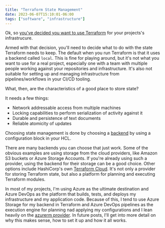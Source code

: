 ```yaml
---
title: "Terraform State Management"
date: 2023-06-07T15:10:01-06:00
tags: ["software", "infrastructure"]
---
```


Ok, so [you've decided you want to use Terraform](/posts/terraform-idea) for your projects's infrastrucure.

Armed with that decision, you'll need to decide what to do with the state Terraform needs to keep. The default when you run Terraform is that it uses a backend called `local`. This is fine for playing around, but it's not what you want to use for a real project, especially one with a team with multiple people working against your repositories and infrastructure. It's also not suitable for setting up and managing infrastructure from pipelines/workflows in your CI/CD tooling.

What, then, are the characteristics of a good place to store state?

It needs a few things:

- Network addressable access from multiple machines
- Locking capabilities to perform serialization of activity against it
- Durable and persistence of text documents
- Reliable atomicity of updates

Choosing state management is done by choosing a [backend](https://developer.hashicorp.com/terraform/language/settings/backends/configuration) by using a configuration block in your HCL.

There are many backends you can choose that just work. Some of the obvious examples are using storage from the cloud providers, like Amazon S3 buckets or Azure Storage Accounts. If you're already using such a provider, using the backend for their storage can be a good choice. Other options include HashiCorp's own [Terraform Cloud](https://developer.hashicorp.com/terraform/cloud-docs). It's not only a provider for storing Terraform state, but also a platform for planning and executing Terraform modules.

In most of my projects, I'm using Azure as the ultimate destination and Azure DevOps as the platform that builds, tests, and deploys my infrastructure and my application code. Because of this, I tend to use Azure Storage for my backend in Terraform and Azure DevOps pipelines as the execution engine for planning nad applying my configurations and I lean heavily on the [azurerm provider](https://registry.terraform.io/providers/hashicorp/azurerm/latest/docs). In future posts, I'll get into more detail on why this makes sense, how to set it up and how it all works.

